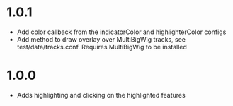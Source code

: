 # 1.0.1

- Add color callback from the indicatorColor and highlighterColor configs
- Add method to draw overlay over MultiBigWig tracks, see test/data/tracks.conf. Requires MultiBigWig to be installed


# 1.0.0

- Adds highlighting and clicking on the highlighted features

